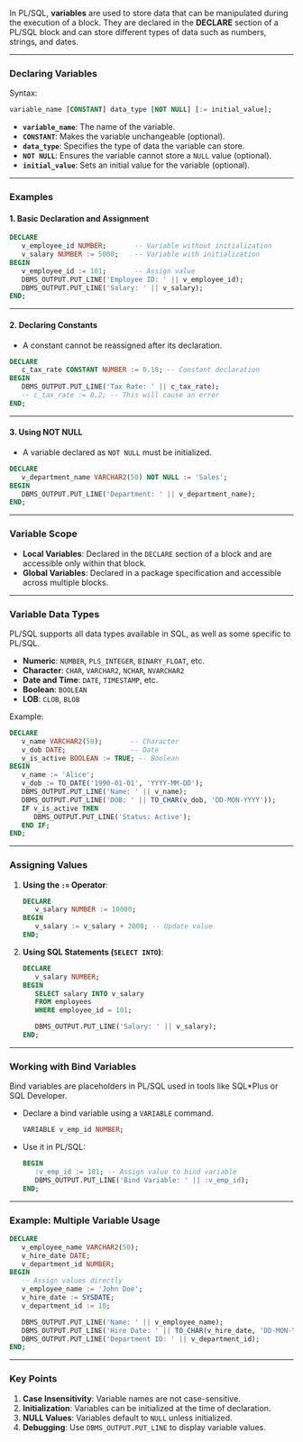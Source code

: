 In PL/SQL, **variables** are used to store data that can be manipulated during the execution of a block. They are declared in the **DECLARE** section of a PL/SQL block and can store different types of data such as numbers, strings, and dates.

---

### **Declaring Variables**

Syntax:
```sql
variable_name [CONSTANT] data_type [NOT NULL] [:= initial_value];
```

- **`variable_name`**: The name of the variable.
- **`CONSTANT`**: Makes the variable unchangeable (optional).
- **`data_type`**: Specifies the type of data the variable can store.
- **`NOT NULL`**: Ensures the variable cannot store a `NULL` value (optional).
- **`initial_value`**: Sets an initial value for the variable (optional).

---

### **Examples**

#### **1. Basic Declaration and Assignment**
```sql
DECLARE
   v_employee_id NUMBER;       -- Variable without initialization
   v_salary NUMBER := 5000;    -- Variable with initialization
BEGIN
   v_employee_id := 101;       -- Assign value
   DBMS_OUTPUT.PUT_LINE('Employee ID: ' || v_employee_id);
   DBMS_OUTPUT.PUT_LINE('Salary: ' || v_salary);
END;
```

---

#### **2. Declaring Constants**
- A constant cannot be reassigned after its declaration.
```sql
DECLARE
   c_tax_rate CONSTANT NUMBER := 0.18; -- Constant declaration
BEGIN
   DBMS_OUTPUT.PUT_LINE('Tax Rate: ' || c_tax_rate);
   -- c_tax_rate := 0.2; -- This will cause an error
END;
```

---

#### **3. Using NOT NULL**
- A variable declared as `NOT NULL` must be initialized.
```sql
DECLARE
   v_department_name VARCHAR2(50) NOT NULL := 'Sales';
BEGIN
   DBMS_OUTPUT.PUT_LINE('Department: ' || v_department_name);
END;
```

---

### **Variable Scope**
- **Local Variables**: Declared in the `DECLARE` section of a block and are accessible only within that block.
- **Global Variables**: Declared in a package specification and accessible across multiple blocks.

---

### **Variable Data Types**

PL/SQL supports all data types available in SQL, as well as some specific to PL/SQL.

- **Numeric**: `NUMBER`, `PLS_INTEGER`, `BINARY_FLOAT`, etc.
- **Character**: `CHAR`, `VARCHAR2`, `NCHAR`, `NVARCHAR2`
- **Date and Time**: `DATE`, `TIMESTAMP`, etc.
- **Boolean**: `BOOLEAN`
- **LOB**: `CLOB`, `BLOB`

Example:
```sql
DECLARE
   v_name VARCHAR2(50);       -- Character
   v_dob DATE;                -- Date
   v_is_active BOOLEAN := TRUE; -- Boolean
BEGIN
   v_name := 'Alice';
   v_dob := TO_DATE('1990-01-01', 'YYYY-MM-DD');
   DBMS_OUTPUT.PUT_LINE('Name: ' || v_name);
   DBMS_OUTPUT.PUT_LINE('DOB: ' || TO_CHAR(v_dob, 'DD-MON-YYYY'));
   IF v_is_active THEN
      DBMS_OUTPUT.PUT_LINE('Status: Active');
   END IF;
END;
```

---

### **Assigning Values**

1. **Using the `:=` Operator**:
   ```sql
   DECLARE
      v_salary NUMBER := 10000;
   BEGIN
      v_salary := v_salary + 2000; -- Update value
   END;
   ```

2. **Using SQL Statements (`SELECT INTO`)**:
   ```sql
   DECLARE
      v_salary NUMBER;
   BEGIN
      SELECT salary INTO v_salary
      FROM employees
      WHERE employee_id = 101;

      DBMS_OUTPUT.PUT_LINE('Salary: ' || v_salary);
   END;
   ```

---

### **Working with Bind Variables**

Bind variables are placeholders in PL/SQL used in tools like SQL*Plus or SQL Developer.

- Declare a bind variable using a `VARIABLE` command.
  ```sql
  VARIABLE v_emp_id NUMBER;
  ```

- Use it in PL/SQL:
  ```sql
  BEGIN
     :v_emp_id := 101; -- Assign value to bind variable
     DBMS_OUTPUT.PUT_LINE('Bind Variable: ' || :v_emp_id);
  END;
  ```

---

### **Example: Multiple Variable Usage**

```sql
DECLARE
   v_employee_name VARCHAR2(50);
   v_hire_date DATE;
   v_department_id NUMBER;
BEGIN
   -- Assign values directly
   v_employee_name := 'John Doe';
   v_hire_date := SYSDATE;
   v_department_id := 10;

   DBMS_OUTPUT.PUT_LINE('Name: ' || v_employee_name);
   DBMS_OUTPUT.PUT_LINE('Hire Date: ' || TO_CHAR(v_hire_date, 'DD-MON-YYYY'));
   DBMS_OUTPUT.PUT_LINE('Department ID: ' || v_department_id);
END;
```

---

### **Key Points**
1. **Case Insensitivity**: Variable names are not case-sensitive.
2. **Initialization**: Variables can be initialized at the time of declaration.
3. **NULL Values**: Variables default to `NULL` unless initialized.
4. **Debugging**: Use `DBMS_OUTPUT.PUT_LINE` to display variable values.

